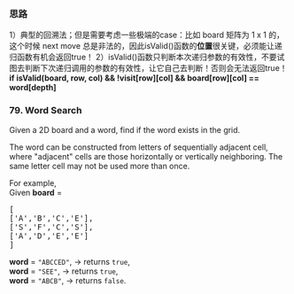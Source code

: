 <h3>思路</h3>
1）典型的回溯法；但是需要考虑一些极端的case：比如 board 矩阵为 1 x 1 的，这个时候 next move 总是非法的，因此isValid()函数的<B>位置</B>很关键，必须能让递归函数有机会返回true！
2）isValid()函数只判断本次递归参数的有效性，不要试图去判断下次递归调用的参数的有效性，让它自己去判断！否则会无法返回true！
  <B>if isValid(board, row, col) && !visit[row][col] && board[row][col] == word[depth]</B>

<h3>79. Word Search</h3>
<div class="question-description">
 <p></p>
 <p> Given a 2D board and a word, find if the word exists in the grid. </p>
 <p> The word can be constructed from letters of sequentially adjacent cell, where &quot;adjacent&quot; cells are those horizontally or vertically neighboring. The same letter cell may not be used more than once. </p>
 <p> For example,<br /> Given <b>board</b> = </p>
 <pre>[
['A','B','C','E'],
['S','F','C','S'],
['A','D','E','E']
]
</pre>
 <b>word</b> =
 <code>&quot;ABCCED&quot;</code>, -&gt; returns
 <code>true</code>,
 <br />
 <b>word</b> =
 <code>&quot;SEE&quot;</code>, -&gt; returns
 <code>true</code>,
 <br />
 <b>word</b> =
 <code>&quot;ABCB&quot;</code>, -&gt; returns
 <code>false</code>.
 <br />
 <p></p>
 <p></p>
</div>

